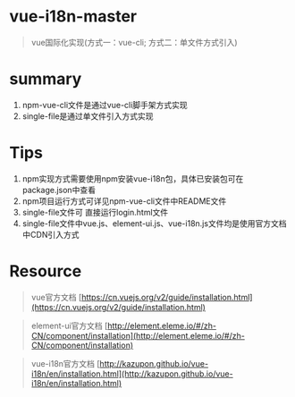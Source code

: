# vue-i18n-master
> vue国际化实现(方式一：vue-cli;  方式二：单文件方式引入)

# summary
1. npm-vue-cli文件是通过vue-cli脚手架方式实现
2. single-file是通过单文件引入方式实现


# Tips
1. npm实现方式需要使用npm安装vue-i18n包，具体已安装包可在package.json中查看
2. npm项目运行方式可详见npm-vue-cli文件中README文件
3. single-file文件可 直接运行login.html文件
4. single-file文件中vue.js、element-ui.js、vue-i18n.js文件均是使用官方文档中CDN引入方式


# Resource
> vue官方文档    [https://cn.vuejs.org/v2/guide/installation.html](https://cn.vuejs.org/v2/guide/installation.html)

> element-ui官方文档
[http://element.eleme.io/#/zh-CN/component/installation](http://element.eleme.io/#/zh-CN/component/installation)

> vue-i18n官方文档
[http://kazupon.github.io/vue-i18n/en/installation.html](http://kazupon.github.io/vue-i18n/en/installation.html)


